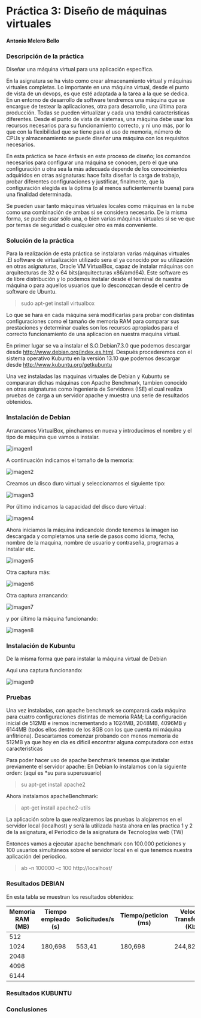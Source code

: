 Práctica 3: Diseño de máquinas virtuales
========================================
#### Antonio Melero Bello

### Descripción de la práctica 

Diseñar una máquina virtual para una aplicación específica.

En la asignatura se ha visto como crear almacenamiento virtual y máquinas virtuales completas. Lo importante en una máquina virtual, desde el punto de vista de un devops, es que esté adaptada a la tarea a la que se dedica. En un entorno de desarrollo de software tendremos una máquina que se encargue de testear la aplicaciones, otra para desarrollo, una última para producción. Todas se pueden virtualizar y cada una tendrá características diferentes. Desde el punto de vista de sistemas, una máquina debe usar los recursos necesarios para su funcionamiento correcto, y ni uno más, por lo que con la flexibilidad que se tiene para el uso de memoria, número de CPUs y almacenamiento se puede diseñar una máquina con los requisitos necesarios.

En esta práctica se hace énfasis en este proceso de diseño; los comandos necesarios para configurar una máquina se conocen, pero el que una configuración u otra sea la más adecuada depende de los conocimientos adquiridos en otras asignaturas: hace falta diseñar la carga de trabajo, probar diferentes configuraciones y justificar, finalmente, que la configuración elegida es la óptima (o al menos suficientemente buena) para una finalidad determinada.

Se pueden usar tanto máquinas virtuales locales como máquinas en la nube como una combinación de ambas si se considera necesario. De la misma forma, se puede usar sólo una, o bien varias máquinas virtuales si se ve que por temas de seguridad o cualquier otro es más conveniente.


### Solución de la práctica

Para la realización de esta práctica se instalaran varias máquinas virtuales .El software de virtualización utilizado sera el ya conocido por su utilización en otras asignaturas, Oracle VM VirtualBox, capaz de instalar máquinas con arquitecturas de 32 o 64 bits(arquitecturas x86/amd64). Este software es de libre distribución y lo podemos instalar desde el terminal de nuestra máquina o para aquellos usuarios que lo desconozcan desde el centro de software de Ubuntu.

> sudo apt-get install virtualbox

Lo que se hara en cada máquina será modificarlas para probar con distintas configuraciones como el tamaño de memoria RAM para comparar sus prestaciones y determinar cuales son los recursos apropiados para el correcto funcionamiento de una aplicacion en nuestra maquina virtual.

En primer lugar se va a instalar el S.O.Debian7.3.0 que podemos descargar desde http://www.debian.org/index.es.html. Después procederemos con el sistema operativo Kubuntu en la versión 13.10 que podemos descargar desde http://www.kubuntu.org/getkubuntu

Una vez instaladas las maquinas virtuales de Debian y Kubuntu se compararan dichas máquinas con Apache Benchmark, tambien conocido en otras asignaturas como Ingenieria de Servidores (ISE) el cual realiza pruebas de carga a un servidor apache y muestra una serie de resultados obtenidos.

### Instalación de Debian

Arrancamos VirtualBox, pinchamos en nueva y introducimos el nombre y el tipo de máquina que vamos a instalar.

![imagen1](https://dl.dropbox.com/s/z0sfoz9z3x1pz98/idebian1.png)

A continuación indicamos el tamaño de la memoria:

![imagen2](https://dl.dropbox.com/s/tujsjqqbaktt0yi/idebian2.png)

Creamos un disco duro virtual y seleccionamos el siguiente tipo:

![imagen3](https://dl.dropbox.com/s/59m5vx3ft4vflxj/idebian4.png)

Por último indicamos la capacidad del disco duro virtual:

![imagen4](https://dl.dropbox.com/s/urz6unj0lmhmwhv/idebian5.png)

Ahora iniciamos la máquina indicandole donde tenemos la imagen iso descargada y completamos una serie de pasos como idioma, fecha, nombre de la maquina, nombre de usuario y contraseña, programas a instalar etc.

![imagen5](https://dl.dropbox.com/s/4791x8zeh6xz9e4/instalando%20debian1.png)

Otra captura más:

![imagen6](https://dl.dropbox.com/s/bvyxfd010pfgp2d/instalandodebian2.png)

Otra captura arrancando:

![imagen7](https://dl.dropbox.com/s/2lxrlai6fz3dysj/arrancandodebian3.png)

y por último la máquina funcionando:

![imagen8](https://dl.dropbox.com/s/y3krkz79gplrek6/debiancorriendo.png)

### Instalación de Kubuntu

De la misma forma que para instalar la máquina virtual de Debian

Aqui una captura funcionando:

![imagen9](https://dl.dropbox.com/s/y3krkz79gplrek6/debiancorriendo.png)

### Pruebas

Una vez instaladas, con apache benchmark se comparará cada máquina para cuatro configuraciones distintas de memoria RAM; La configuración inicial de 512MB e iremos incrementando a 1024MB, 2048MB, 4096MB y 6144MB (todos ellos dentro de los 8GB con los que cuenta mi máquina anfitriona). Descartamos comenzar probando con menos memoria de 512MB ya que hoy en día es dificil encontrar alguna computadora con estas caracteristicas

Para poder hacer uso de apache benchmark tenemos que instalar previamente el servidor apache:
En Debian lo instalamos con la siguiente orden: (aquí es *su para superusuario)

> su apt-get install apache2

Ahora instalamos apacheBenchmark:

> apt-get install apache2-utils

La aplicación sobre la que realizaremos las pruebas la alojaremos en el servidor local (localhost) y será la utilizada hasta ahora en las practica 1 y 2 de la asignatura, el Periodico de la asignatura de Tecnologías web (TW)

Entonces vamos a ejecutar apache benchmark con 100.000 peticiones y 100 usuarios simultáneos sobre el servidor local en el que tenemos nuestra aplicación del periodico.

> ab -n 100000 -c 100 http://localhost/

### Resultados DEBIAN

En esta tabla se muestran los resultados obtenidos:

| Memoria RAM (MB)   | Tiempo empleado (s)   | Solicitudes/s | Tiempo/peticion (ms) |  Velocidad Transferencia (Kb/s) | 
| -------------------| --------------------- | ------------- | -------------------- | ------------------------------- |
| 512                |                       |               |                      |                                 | 
| 1024               |   180,698             |  553,41       |      180,698         |    244,82                       |
| 2048               |        |               |                 |                          |
| 4096               |        |               |                 |                          |
| 6144               |        |               |                 |                          |

### Resultados KUBUNTU

### Conclusiones


